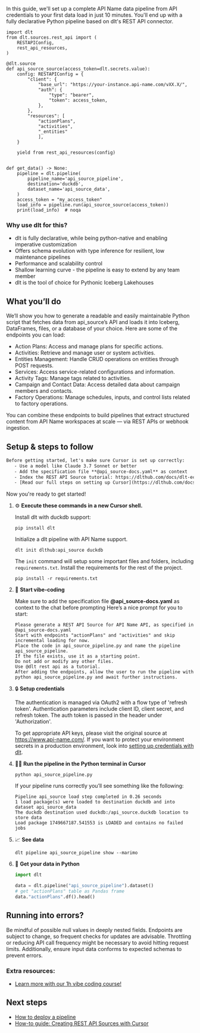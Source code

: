 In this guide, we'll set up a complete API Name data pipeline from API credentials to your first data load in just 10 minutes. You'll end up with a fully declarative Python pipeline based on dlt's REST API connector.

```python-outcome
import dlt
from dlt.sources.rest_api import (
    RESTAPIConfig,
    rest_api_resources,
)

@dlt.source
def api_source_source(access_token=dlt.secrets.value):
    config: RESTAPIConfig = {
        "client": {
            "base_url": "https://your-instance.api-name.com/vXX.X/",
            "auth": {
                "type": "bearer",
                "token": access_token,
            },
        },
        "resources": [
            "actionPlans",
            "activities",
            "_entities"
            ],
    }

    yield from rest_api_resources(config)


def get_data() -> None:
    pipeline = dlt.pipeline(
        pipeline_name='api_source_pipeline',
        destination='duckdb',
        dataset_name='api_source_data', 
    )
    access_token = "my_access_token"
    load_info = pipeline.run(api_source_source(access_token))
    print(load_info)  # noqa
```

### Why use dlt for this?

- dlt is fully declarative, while being python-native and enabling imperative customization
- Offers schema evolution with type inference for resilient, low maintenance pipelines
- Performance and scalability control
- Shallow learning curve - the pipeline is easy to extend by any team member
- dlt is the tool of choice for Pythonic Iceberg Lakehouses

## What you’ll do

We’ll show you how to generate a readable and easily maintainable Python script that fetches data from api_source’s API and loads it into Iceberg, DataFrames, files, or a database of your choice. Here are some of the endpoints you can load:

- Action Plans: Access and manage plans for specific actions.
- Activities: Retrieve and manage user or system activities.
- Entities Management: Handle CRUD operations on entities through POST requests.
- Services: Access service-related configurations and information.
- Activity Tags: Manage tags related to activities.
- Campaign and Contact Data: Access detailed data about campaign members and contacts.
- Factory Operations: Manage schedules, inputs, and control lists related to factory operations.

You can combine these endpoints to build pipelines that extract structured content from API Name workspaces at scale — via REST APIs or webhook ingestion.

## Setup & steps to follow

```default
Before getting started, let's make sure Cursor is set up correctly:
   - Use a model like Claude 3.7 Sonnet or better
   - Add the specification file **@api_source-docs.yaml** as context
   - Index the REST API Source tutorial: https://dlthub.com/docs/dlt-ecosystem/verified-sources/rest_api/ and add it to context as **@dlt rest api**
   - [Read our full steps on setting up Cursor](https://dlthub.com/docs/dlt-ecosystem/llm-tooling/cursor-restapi#23-configuring-cursor-with-documentation)
```

Now you're ready to get started! 

1. ⚙️ **Execute these commands in a new Cursor shell.**
    
    Install dlt with duckdb support:
    ```shell
    pip install dlt
    ```

    Initialize a dlt pipeline with API Name support.
    ```shell
    dlt init dlthub:api_source duckdb
    ```

    The `init` command will setup some important files and folders, including `requirements.txt`. Install the requirements for the rest of the project.
    ```shell
    pip install -r requirements.txt
    ```
    
2. 🤠 **Start vibe-coding**
    
    Make sure to add the specification file **@api_source-docs.yaml** as context to the chat before prompting
    Here’s a nice prompt for you to start: 
    
    ```prompt
    Please generate a REST API Source for API Name API, as specified in @api_source-docs.yaml 
    Start with endpoints "actionPlans" and "activities" and skip incremental loading for now. 
    Place the code in api_source_pipeline.py and name the pipeline api_source_pipeline. 
    If the file exists, use it as a starting point. 
    Do not add or modify any other files. 
    Use @dlt rest api as a tutorial. 
    After adding the endpoints, allow the user to run the pipeline with python api_source_pipeline.py and await further instructions.
    ```

    
3. 🔒 **Setup credentials** 
    
    The authentication is managed via OAuth2 with a flow type of 'refresh token'. Authentication parameters include client ID, client secret, and refresh token. The auth token is passed in the header under 'Authorization'.
    
    To get appropriate API keys, please visit the original source at https://www.api-name.com/.
    If you want to protect your environment secrets in a production environment, look into [setting up credentials with dlt](https://dlthub.com/docs/walkthroughs/add_credentials).
    
4. 🏃‍♀️ **Run the pipeline in the Python terminal in Cursor**
    
    ```shell
    python api_source_pipeline.py
    ```
    
    If your pipeline runs correctly you’ll see something like the following:
    
    ```shell
    Pipeline api_source load step completed in 0.26 seconds
    1 load package(s) were loaded to destination duckdb and into dataset api_source_data
    The duckdb destination used duckdb:/api_source.duckdb location to store data
    Load package 1749667187.541553 is LOADED and contains no failed jobs
    ```
    
5. 📈 **See data**
    
    ```shell
    dlt pipeline api_source_pipeline show --marimo
    ```
    
6. 🐍 **Get your data in Python**
    
    ```python
    import dlt

   data = dlt.pipeline("api_source_pipeline").dataset()
   # get "actionPlans" table as Pandas frame
   data."actionPlans".df().head()
    ```

## Running into errors?

Be mindful of possible null values in deeply nested fields. Endpoints are subject to change, so frequent checks for updates are advisable. Throttling or reducing API call frequency might be necessary to avoid hitting request limits. Additionally, ensure input data conforms to expected schemas to prevent errors.

### Extra resources:

- [Learn more with our 1h vibe coding course!](https://www.youtube.com/watch?v=GGid70rnJuM)

## Next steps

- [How to deploy a pipeline](https://dlthub.com/docs/walkthroughs/deploy-a-pipeline)
- [How-to guide: Creating REST API Sources with Cursor](https://dlthub.com/docs/dlt-ecosystem/llm-tooling/cursor-restapi)